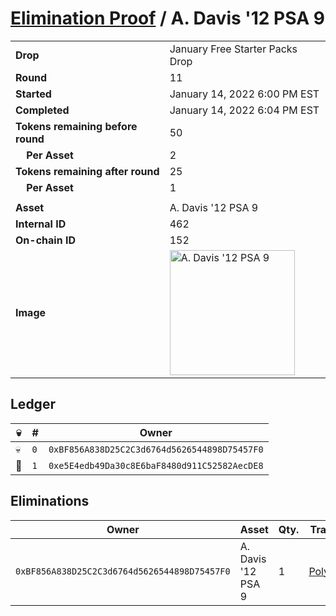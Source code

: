 # [Elimination Proof](./readme.md) / A. Davis &#039;12 PSA 9

|||
|---|---|
| **Drop** | January Free Starter Packs Drop |
| **Round** | 11 |
| **Started** | January 14, 2022 6:00 PM EST |
| **Completed** | January 14, 2022 6:04 PM EST |
| **Tokens remaining before round** | 50 |
| **&nbsp;&nbsp;&nbsp;&nbsp;Per Asset** | 2 |
| **Tokens remaining after round** | 25 |
| **&nbsp;&nbsp;&nbsp;&nbsp;Per Asset** | 1 |
| | |
| **Asset** | A. Davis &#039;12 PSA 9 |
| **Internal ID** | 462 |
| **On-chain ID** | 152 |
| **Image** | <img src="https://tcdn.blokpax.com/954504e8-1af4-48f5-bef5-3b0d119e7ec4/1158777412e2ac3ba0521aebe768d965c74ec9ff10ceba51850ae9372c655940.png" height="200" alt="A. Davis &#039;12 PSA 9" /> |

## Ledger

| 💀 | # | Owner |
| --- | --- | --- |
| 💀 | `0` | `0xBF856A838D25C2C3d6764d5626544898D75457F0` |
| 👑 | `1` | `0xe5E4edb49Da30c8E6baF8480d911C52582AecDE8` |


## Eliminations

| Owner | Asset | Qty. | Transaction |
| --- | --- | --- | --- |
| `0xBF856A838D25C2C3d6764d5626544898D75457F0` | A. Davis '12 PSA 9 | 1 | [Polygonscan](https://polygonscan.com/tx/0x7b3f6426a390c27db96798b992a608c538d51ba8c3e2f935eef8ad6f23ff83e8) |
